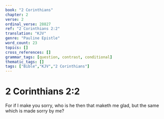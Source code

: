 ```yaml
---
book: "2 Corinthians"
chapter: 2
verse: 2
ordinal_verse: 28827
ref: "2 Corinthians 2:2"
translation: "KJV"
genre: "Pauline Epistle"
word_count: 23
topics: []
cross_references: []
grammar_tags: [question, contrast, conditional]
thematic_tags: []
tags: ["Bible","KJV","2 Corinthians"]
---
```


# 2 Corinthians 2:2

For if I make you sorry, who is he then that maketh me glad, but the same which is made sorry by me?
